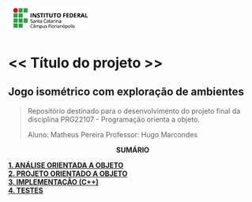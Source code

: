 <img src="img/ifsc-logo.png"
     width="30%"
     style="padding: 10px">

# << Título do projeto >>

## Jogo isométrico com exploração de ambientes

> Repositório destinado para o desenvolvimento do projeto final da disciplina PRG22107 - Programação orienta a objeto. 
> 
> Aluno: Matheus Pereira
> Professor: Hugo Marcondes

<p align=center><strong>SUMÁRIO</strong></p>

[**1. ANÁLISE ORIENTADA A OBJETO**](./analise.md)<br>
[**2. PROJETO ORIENTADO A OBJETO**](./projeto.md)<br>
[**3. IMPLEMENTAÇÃO (C++)**](./implementacao.md)<br>
[**4. TESTES**](./testes.md)<br>